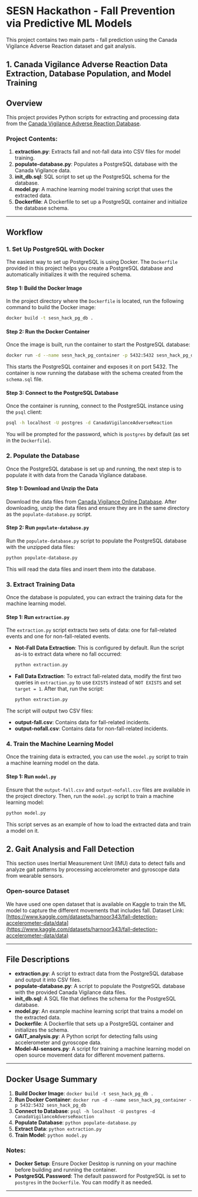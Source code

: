 # SESN Hackathon - Fall Prevention via Predictive ML Models
This project contains two main parts - fall prediction using the Canada Vigilance Adverse Reaction dataset and gait analysis.

## 1. Canada Vigilance Adverse Reaction Data Extraction, Database Population, and Model Training

## Overview

This project provides Python scripts for extracting and processing data from the [Canada Vigilance Adverse Reaction Database](https://www.canada.ca/en/health-canada/services/drugs-health-products/medeffect-canada/adverse-reaction-database/canada-vigilance-online-database-data-extract.html). 

### Project Contents:
1. **extraction.py**: Extracts fall and not-fall data into CSV files for model training.
2. **populate-database.py**: Populates a PostgreSQL database with the Canada Vigilance data.
3. **init_db.sql**: SQL script to set up the PostgreSQL schema for the database.
4. **model.py**: A machine learning model training script that uses the extracted data.
5. **Dockerfile**: A Dockerfile to set up a PostgreSQL container and initialize the database schema.

---

## Workflow

### 1. Set Up PostgreSQL with Docker

The easiest way to set up PostgreSQL is using Docker. The `Dockerfile` provided in this project helps you create a PostgreSQL database and automatically initializes it with the required schema.

#### Step 1: Build the Docker Image

In the project directory where the `Dockerfile` is located, run the following command to build the Docker image:

```bash
docker build -t sesn_hack_pg_db .
```

#### Step 2: Run the Docker Container

Once the image is built, run the container to start the PostgreSQL database:

```bash
docker run -d --name sesn_hack_pg_container -p 5432:5432 sesn_hack_pg_db
```

This starts the PostgreSQL container and exposes it on port 5432. The container is now running the database with the schema created from the `schema.sql` file.

#### Step 3: Connect to the PostgreSQL Database

Once the container is running, connect to the PostgreSQL instance using the `psql` client:

```bash
psql -h localhost -U postgres -d CanadaVigilanceAdverseReaction
```

You will be prompted for the password, which is `postgres` by default (as set in the `Dockerfile`).

### 2. Populate the Database

Once the PostgreSQL database is set up and running, the next step is to populate it with data from the Canada Vigilance database.

#### Step 1: Download and Unzip the Data

Download the data files from [Canada Vigilance Online Database](https://www.canada.ca/en/health-canada/services/drugs-health-products/medeffect-canada/adverse-reaction-database/canada-vigilance-online-database-data-extract.html). After downloading, unzip the data files and ensure they are in the same directory as the `populate-database.py` script.

#### Step 2: Run `populate-database.py`

Run the `populate-database.py` script to populate the PostgreSQL database with the unzipped data files:

```bash
python populate-database.py
```

This will read the data files and insert them into the database.

### 3. Extract Training Data

Once the database is populated, you can extract the training data for the machine learning model.

#### Step 1: Run `extraction.py`

The `extraction.py` script extracts two sets of data: one for fall-related events and one for non-fall-related events.

- **Not-Fall Data Extraction**: This is configured by default. Run the script as-is to extract data where no fall occurred:
  ```bash
  python extraction.py
  ```

- **Fall Data Extraction**: To extract fall-related data, modify the first two queries in `extraction.py` to use `EXISTS` instead of `NOT EXISTS` and set `target = 1`. After that, run the script:
  ```bash
  python extraction.py
  ```

The script will output two CSV files:
- **output-fall.csv**: Contains data for fall-related incidents.
- **output-nofall.csv**: Contains data for non-fall-related incidents.

### 4. Train the Machine Learning Model

Once the training data is extracted, you can use the `model.py` script to train a machine learning model on the data.

#### Step 1: Run `model.py`

Ensure that the `output-fall.csv` and `output-nofall.csv` files are available in the project directory. Then, run the `model.py` script to train a machine learning model:

```bash
python model.py
```

This script serves as an example of how to load the extracted data and train a model on it.


## 2. Gait Analysis and Fall Detection

This section uses Inertial Measurement Unit (IMU) data to detect falls and analyze gait patterns by processing accelerometer and gyroscope data from wearable sensors.

### Open-source Dataset

We have used one open dataset that is available on Kaggle to train the ML model to capture the different movements that includes fall.
Dataset Link: [https://www.kaggle.com/datasets/harnoor343/fall-detection-accelerometer-data/data](https://www.kaggle.com/datasets/harnoor343/fall-detection-accelerometer-data/data)


---

## File Descriptions

- **extraction.py**: A script to extract data from the PostgreSQL database and output it into CSV files.
- **populate-database.py**: A script to populate the PostgreSQL database with the provided Canada Vigilance data files.
- **init_db.sql**: A SQL file that defines the schema for the PostgreSQL database.
- **model.py**: An example machine learning script that trains a model on the extracted data.
- **Dockerfile**: A Dockerfile that sets up a PostgreSQL container and initializes the schema.
- **GAIT_analysis.py**: A Python script for detecting falls using accelerometer and gyroscope data.
- **Model-AI-sensors.py**: A script for training a machine learning model on open source movement data for different movement patterns.

---

## Docker Usage Summary

1. **Build Docker Image**: `docker build -t sesn_hack_pg_db .`
2. **Run Docker Container**: `docker run -d --name sesn_hack_pg_container -p 5432:5432 sesn_hack_pg_db`
3. **Connect to Database**: `psql -h localhost -U postgres -d CanadaVigilanceAdverseReaction`
4. **Populate Database**: `python populate-database.py`
5. **Extract Data**: `python extraction.py`
6. **Train Model**: `python model.py`



### Notes:

- **Docker Setup**: Ensure Docker Desktop is running on your machine before building and running the container.
- **PostgreSQL Password**: The default password for PostgreSQL is set to `postgres` in the `Dockerfile`. You can modify it as needed.

---